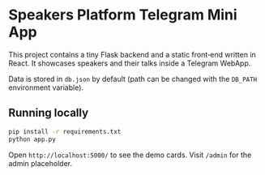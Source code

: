# Speakers Platform Telegram Mini App

This project contains a tiny Flask backend and a static front‑end written in React. It showcases speakers and their talks inside a Telegram WebApp.

Data is stored in `db.json` by default (path can be changed with the `DB_PATH` environment variable).

## Running locally

```bash
pip install -r requirements.txt
python app.py
```

Open `http://localhost:5000/` to see the demo cards. Visit `/admin` for the admin placeholder.
